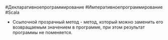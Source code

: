 #Декларативноепрограммирование #Императивноепрограммирование #Scala 

* Ссылочной прозрачный метод - метод, который можно заменить его возвращаемым значением в программе, при этом результат программы не поменяется.